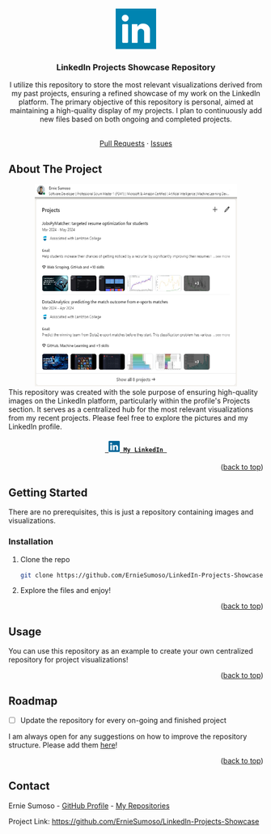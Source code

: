 <a name="readme-top"></a>

<!-- PROJECT LOGO -->
<br />
<div align="center">
  <a href="https://github.com/ErnieSumoso/LinkedIn-Projects-Showcase">
    <img src="media/project-icon.png" alt="Icon" width="80" height="80">
  </a>

<h3 align="center">LinkedIn Projects Showcase Repository</h3>
  I utilize this repository to store the most relevant visualizations derived from my past projects, ensuring a refined showcase of my work on the LinkedIn platform.
  The primary objective of this repository is personal, aimed at maintaining a high-quality display of my projects.
  I plan to continuously add new files based on both ongoing and completed projects.
  
  <p align="center">
    <br />
    <a href="https://github.com/ErnieSumoso/LinkedIn-Projects-Showcase/pulls">Pull Requests</a>
    ·
    <a href="https://github.com/ErnieSumoso/LinkedIn-Projects-Showcase/issues">Issues</a>
  </p>
</div>


## About The Project

<div align="center">
  <img src="media/project-showcase.png" alt="Showcase" width="400" height="400">
</div>
This repository was created with the sole purpose of ensuring high-quality images on the LinkedIn platform, particularly within the profile's Projects section.
It serves as a centralized hub for the most relevant visualizations from my recent projects.
Please feel free to explore the pictures and my LinkedIn profile.
<h4 align="center">
  <code> <a href="https://www.linkedin.com/in/ernie-sumoso" title="LinkedIn"> <img width="22" src="media/project-linkedin.svg"> My LinkedIn </a> </code>
</h4>

<p align="right">(<a href="#readme-top">back to top</a>)</p>


## Getting Started

There are no prerequisites, this is just a repository containing images and visualizations.

### Installation

1. Clone the repo
   ```sh
   git clone https://github.com/ErnieSumoso/LinkedIn-Projects-Showcase.git
   ```
2. Explore the files and enjoy!

<p align="right">(<a href="#readme-top">back to top</a>)</p>


## Usage

You can use this repository as an example to create your own centralized repository for project visualizations!

<p align="right">(<a href="#readme-top">back to top</a>)</p>


## Roadmap

- [ ] Update the repository for every on-going and finished project

I am always open for any suggestions on how to improve the repository structure. Please add them [here](https://github.com/ErnieSumoso/LinkedIn-Projects-Showcase/issues)!

<p align="right">(<a href="#readme-top">back to top</a>)</p>

<!-- CONTACT -->
## Contact

Ernie Sumoso - [GitHub Profile](https://github.com/ErnieSumoso) - [My Repositories](https://github.com/ErnieSumoso?tab=repositories)

Project Link: https://github.com/ErnieSumoso/LinkedIn-Projects-Showcase